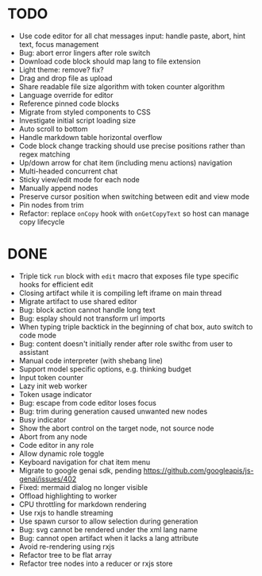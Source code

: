 # TODO

- Use code editor for all chat messages input: handle paste, abort, hint text, focus management
- Bug: abort error lingers after role switch
- Download code block should map lang to file extension
- Light theme: remove? fix?
- Drag and drop file as upload
- Share readable file size algorithm with token counter algorithm
- Language override for editor
- Reference pinned code blocks
- Migrate from styled components to CSS
- Investigate initial script loading size
- Auto scroll to bottom
- Handle markdown table horizontal overflow
- Code block change tracking should use precise positions rather than regex matching
- Up/down arrow for chat item (including menu actions) navigation
- Multi-headed concurrent chat
- Sticky view/edit mode for each node
- Manually append nodes
- Preserve cursor position when switching between edit and view mode
- Pin nodes from trim
- Refactor: replace `onCopy` hook with `onGetCopyText` so host can manage copy lifecycle

# DONE

- Triple tick `run` block with `edit` macro that exposes file type specific hooks for efficient edit
- Closing artifact while it is compiling left iframe on main thread
- Migrate artifact to use shared editor
- Bug: block action cannot handle long text
- Bug: esplay should not transform url imports
- When typing triple backtick in the beginning of chat box, auto switch to code mode
- Bug: content doesn't initially render after role swithc from user to assistant
- Manual code interpreter (with shebang line)
- Support model specific options, e.g. thinking budget
- Input token counter
- Lazy init web worker
- Token usage indicator
- Bug: escape from code editor loses focus
- Bug: trim during generation caused unwanted new nodes
- Busy indicator
- Show the abort control on the target node, not source node
- Abort from any node
- Code editor in any role
- Allow dynamic role toggle
- Keyboard navigation for chat item menu
- Migrate to google genai sdk, pending https://github.com/googleapis/js-genai/issues/402
- Fixed: mermaid dialog no longer visible
- Offload highlighting to worker
- CPU throttling for markdown rendering
- Use rxjs to handle streaming
- Use spawn cursor to allow selection during generation
- Bug: svg cannot be rendered under the xml lang name
- Bug: cannot open artifact when it lacks a lang attribute
- Avoid re-rendering using rxjs
- Refactor tree to be flat array
- Refactor tree nodes into a reducer or rxjs store
